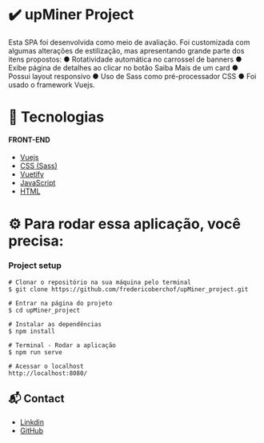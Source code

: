 # ✔️ upMiner Project

Esta SPA foi desenvolvida como meio de avaliação. Foi customizada com algumas alterações de estilização, mas apresentando grande parte dos itens propostos: ● Rotatividade automática no carrossel de banners ● Exibe página de detalhes ao clicar no botão Saiba Mais de um card ● Possui layout responsivo ● Uso de Sass como pré-processador CSS ● Foi usado o framework Vuejs.

# 🚀 Tecnologias

#### FRONT-END

* [Vuejs](https://vuejs.org) 
* [CSS (Sass)](https://sass-lang.com)
* [Vuetify](https://vuetifyjs.com/en/)
* [JavaScript](https://www.javascript.com)
* [HTML](https://developer.mozilla.org/pt-BR/docs/Web/HTML)

# ⚙️ Para rodar essa aplicação, você precisa:

### Project setup

```
# Clonar o repositório na sua máquina pelo terminal
$ git clone https://github.com/fredericoberchof/upMiner_project.git

# Entrar na página do projeto
$ cd upMiner_project

# Instalar as dependências
$ npm install

# Terminal - Rodar a aplicação
$ npm run serve

# Acessar o localhost
http://localhost:8080/ 
```


## 📬 Contact

- <a href="https://www.linkedin.com/in/frederico-berchof-69983a135/">Linkdin</a>
- <a href="https://github.com/fredericoberchof">GitHub</a>
 

